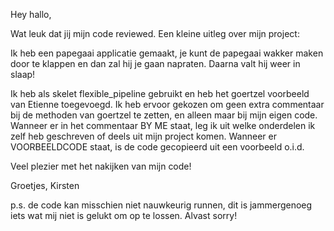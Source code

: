 Hey hallo,

Wat leuk dat jij mijn code reviewed.
Een kleine uitleg over mijn project:

Ik heb een papegaai applicatie gemaakt, je kunt de papegaai wakker maken door te klappen en dan zal hij je gaan napraten.
Daarna valt hij weer in slaap!

Ik heb als skelet flexible_pipeline gebruikt en heb het goertzel voorbeeld van Etienne toegevoegd.
Ik heb ervoor gekozen om geen extra commentaar bij de methoden van goertzel te zetten, en alleen maar bij mijn eigen code.
Wanneer er in het commentaar BY ME staat, leg ik uit welke onderdelen ik zelf heb geschreven of deels uit mijn project komen.
Wanneer er VOORBEELDCODE staat, is de code gecopieerd uit een voorbeeld o.i.d.

Veel plezier met het nakijken van mijn code!

Groetjes,
Kirsten

p.s. de code kan misschien niet nauwkeurig runnen, dit is jammergenoeg iets wat mij niet is gelukt om op te lossen. Alvast sorry!
